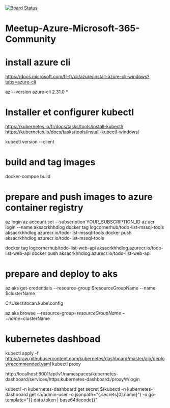 [![Board Status](https://logcorner.visualstudio.com/95c6883b-d4db-479f-93f5-6d11cdc77f20/c1ee0ec7-7a5f-4420-9a60-5436d4a033e2/_apis/work/boardbadge/77fe0d1e-bb45-49df-ac15-1a98a173df18)](https://logcorner.visualstudio.com/95c6883b-d4db-479f-93f5-6d11cdc77f20/_boards/board/t/c1ee0ec7-7a5f-4420-9a60-5436d4a033e2/Microsoft.RequirementCategory)
# Meetup-Azure-Microsoft-365-Community

# install azure cli
https://docs.microsoft.com/fr-fr/cli/azure/install-azure-cli-windows?tabs=azure-cli

az --version
azure-cli                         2.31.0 *

# Installer et configurer kubectl

https://kubernetes.io/fr/docs/tasks/tools/install-kubectl/
https://kubernetes.io/docs/tasks/tools/install-kubectl-windows/

kubectl version --client

# build and tag images 
docker-compoe build 

# prepare and push images to azure container registry
az login
az account set --subscription YOUR_SUBSCRIPTION_ID
az acr login --name aksacrkhhdlog
docker tag logcornerhub/todo-list-mssql-tools  aksacrkhhdlog.azurecr.io/todo-list-mssql-tools
docker push aksacrkhhdlog.azurecr.io/todo-list-mssql-tools

docker tag logcornerhub/todo-list-web-api   aksacrkhhdlog.azurecr.io/todo-list-web-api
docker push aksacrkhhdlog.azurecr.io/todo-list-web-api

# prepare and deploy to aks

az aks get-credentials --resource-group $resourceGroupName --name $clusterName

C:\Users\tocan\.kube\config

az aks browse --resource-group=$resourceGroupName --name=$clusterName

# kubernetes dashboad
kubectl apply -f https://raw.githubusercontent.com/kubernetes/dashboard/master/aio/deploy/recommended.yaml
kubectl proxy

http://localhost:8001/api/v1/namespaces/kubernetes-dashboard/services/https:kubernetes-dashboard:/proxy/#/login

kubectl -n kubernetes-dashboard get secret $(kubectl -n kubernetes-dashboard get sa/admin-user -o jsonpath="{.secrets[0].name}") -o go-template="{{.data.token | base64decode}}"

